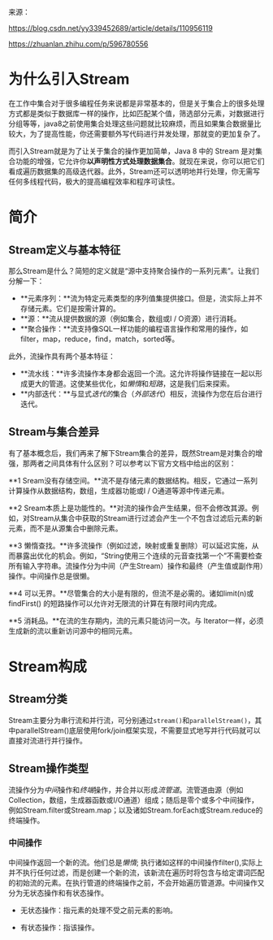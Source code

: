 来源：

https://blog.csdn.net/yy339452689/article/details/110956119

https://zhuanlan.zhihu.com/p/596780556

# 为什么引入Stream

在工作中集合对于很多编程任务来说都是非常基本的，但是关于集合上的很多处理方式都是类似于数据库一样的操作，比如匹配某个值，筛选部分元素，对数据进行分组等等，java8之前使用集合处理这些问题就比较麻烦，而且如果集合数据量比较大，为了提高性能，你还需要额外写代码进行并发处理，那就变的更加复杂了。

而引入Stream就是为了让关于集合的操作更加简单，Java 8 中的 Stream 是对集合功能的增强，它允许你**以声明性方式处理数据集合**。就现在来说，你可以把它们看成遍历数据集的高级迭代器。此外，Stream还可以透明地并行处理，你无需写任何多线程代码，极大的提高编程效率和程序可读性。



# 简介

## Stream定义与基本特征

那么Stream是什么？简短的定义就是“源中支持聚合操作的一系列元素”。让我们分解一下：

- **元素序列：**流为特定元素类型的序列值集提供接口。但是，流实际上并不存储元素。它们是按需计算的。
- **源：**流从提供数据的源（例如集合，数组或I / O资源）进行消耗。
- **聚合操作：**流支持像SQL一样功能的编程语言操作和常用的操作，如filter，map，reduce，find，match，sorted等。

此外，流操作具有两个基本特征：

- **流水线：**许多流操作本身都会返回一个流。这允许将操作链接在一起以形成更大的管道。这使某些优化，如*懒惰*和*短路*，这是我们后来探索。
- **内部迭代：**与显式*迭代的*集合（*外部迭代*）相反，流操作为您在后台进行迭代。

## Stream与集合差异

有了基本概念后，我们再来了解下Stream集合的差异，既然Stream是对集合的增强，那两者之间具体有什么区别？可以参考以下官方文档中给出的区别：

**1 Sream没有存储空间。**流不是存储元素的数据结构。相反，它通过一系列计算操作从数据结构，数组，生成器功能或I / O通道等源中传递元素。

**2 Sream本质上是功能性的。**对流的操作会产生结果，但不会修改其源。例如，对Stream从集合中获取的Stream进行过滤会产生一个不包含过滤后元素的新元素，而不是从源集合中删除元素。

**3 懒惰查找。**许多流操作（例如过滤，映射或重复删除）可以延迟实施，从而暴露出优化的机会。例如，“String使用三个连续的元音查找第一个”不需要检查所有输入字符串。流操作分为中间（产生Stream）操作和最终（产生值或副作用）操作。中间操作总是很懒。

**4 可以无界。**尽管集合的大小是有限的，但流不是必需的。诸如limit(n)或findFirst() 的短路操作可以允许对无限流的计算在有限时间内完成。

**5 消耗品。**在流的生存期内，流的元素只能访问一次。与 Iterator一样，必须生成新的流以重新访问源中的相同元素。

# Stream构成

## Stream分类

Stream主要分为串行流和并行流，可分别通过`stream()`和`parallelStream()`，其中parallelStream()底层使用fork/join框架实现，不需要显式地写并行代码就可以直接对流进行并行操作。

## Stream操作类型

流操作分为*中间*操作和*终端*操作，并合并以形成*流管道*。流管道由源（例如Collection，数组，生成器函数或I/O通道）组成；随后是零个或多个中间操作，例如Stream.filter或Stream.map；以及诸如Stream.forEach或Stream.reduce的终端操作。

### 中间操作

中间操作返回一个新的流。他们总是*懒惰*; 执行诸如这样的中间操作filter(),实际上并不执行任何过滤，而是创建一个新的流，该新流在遍历时将包含与给定谓词匹配的初始流的元素。在执行管道的终端操作之前，不会开始遍历管道源。中间操作又分为无状态操作和有状态操作。

- 无状态操作：指元素的处理不受之前元素的影响。

- 有状态操作：指该操作。

